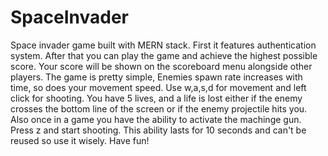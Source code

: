 # SpaceInvader
Space invader game built with MERN stack.
First it features authentication system. 
After that you can play the game and achieve the highest possible score. Your score will be shown on the scoreboard menu alongside other players.
The game is pretty simple, Enemies spawn rate increases with time, so does your movement speed. Use w,a,s,d for movement and left click for shooting. 
You have 5 lives, and a life is lost either if the enemy
crosses the bottom line of the screen or if the enemy projectile hits you.
Also once in a game you have the ability to activate the machinge gun. Press z and start shooting. This ability lasts for 10 seconds and can't be reused so use it wisely.
Have fun!
